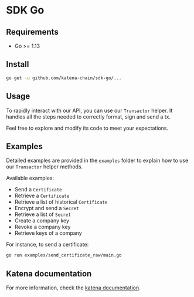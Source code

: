 # SDK Go

## Requirements

- Go >= 1.13

## Install

```bash
go get -u github.com/katena-chain/sdk-go/...
```

## Usage

To rapidly interact with our API, you can use our `Transactor` helper. It handles all the steps needed to correctly
format, sign and send a tx.

Feel free to explore and modify its code to meet your expectations.

## Examples

Detailed examples are provided in the `examples` folder to explain how to use our `Transactor` helper methods.

Available examples:
* Send a `Certificate`
* Retrieve a `Certificate`
* Retrieve a list of historical `Certificate`
* Encrypt and send a `Secret`
* Retrieve a list of `Secret`
* Create a company key
* Revoke a company key
* Retrieve keys of a company

For instance, to send a certificate:
```bash
go run examples/send_certificate_raw/main.go
```

## Katena documentation

For more information, check the [katena documentation](https://doc.katena.transchain.io).